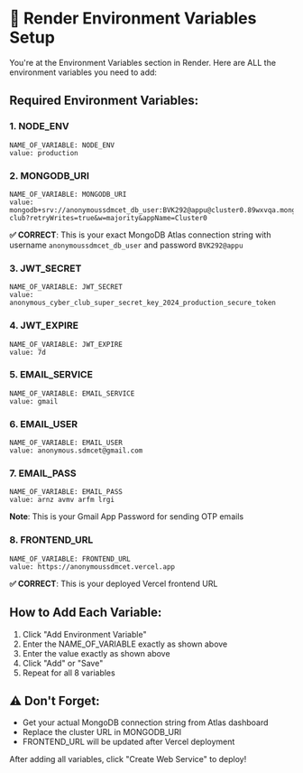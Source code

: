 # 🔧 Render Environment Variables Setup

You're at the Environment Variables section in Render. Here are ALL the environment variables you need to add:

## Required Environment Variables:

### 1. NODE_ENV
```
NAME_OF_VARIABLE: NODE_ENV
value: production
```

### 2. MONGODB_URI
```
NAME_OF_VARIABLE: MONGODB_URI
value: mongodb+srv://anonymoussdmcet_db_user:BVK292@appu@cluster0.89wxvqa.mongodb.net/anonymous-club?retryWrites=true&w=majority&appName=Cluster0
```
**✅ CORRECT**: This is your exact MongoDB Atlas connection string with username `anonymoussdmcet_db_user` and password `BVK292@appu`

### 3. JWT_SECRET
```
NAME_OF_VARIABLE: JWT_SECRET
value: anonymous_cyber_club_super_secret_key_2024_production_secure_token
```

### 4. JWT_EXPIRE
```
NAME_OF_VARIABLE: JWT_EXPIRE
value: 7d
```

### 5. EMAIL_SERVICE
```
NAME_OF_VARIABLE: EMAIL_SERVICE
value: gmail
```

### 6. EMAIL_USER
```
NAME_OF_VARIABLE: EMAIL_USER
value: anonymous.sdmcet@gmail.com
```

### 7. EMAIL_PASS
```
NAME_OF_VARIABLE: EMAIL_PASS
value: arnz avmv arfm lrgi
```
**Note**: This is your Gmail App Password for sending OTP emails

### 8. FRONTEND_URL
```
NAME_OF_VARIABLE: FRONTEND_URL
value: https://anonymoussdmcet.vercel.app
```
**✅ CORRECT**: This is your deployed Vercel frontend URL

## How to Add Each Variable:

1. Click "Add Environment Variable"
2. Enter the NAME_OF_VARIABLE exactly as shown above
3. Enter the value exactly as shown above
4. Click "Add" or "Save"
5. Repeat for all 8 variables

## ⚠️ Don't Forget:
- Get your actual MongoDB connection string from Atlas dashboard
- Replace the cluster URL in MONGODB_URI
- FRONTEND_URL will be updated after Vercel deployment

After adding all variables, click "Create Web Service" to deploy!
